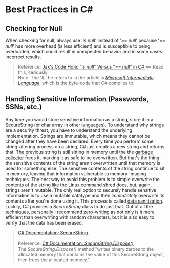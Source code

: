 # Best Practices in C#

## Checking for Null
When checking for null, always use '_is null_' instead of '_== null_' because '_== null_' has more overhead (is less efficient) and is susceptible to being overloaded,
which could result in unexpected behavior and in some cases incorrect results.
> Reference: [Jax's Code Hole: "_is null_" Versus "_== null_" in C# ](https://www.gullberg.tk/blog/is-null-versus-null-in-c/) <== Read this, seriously. <br />
> Note: The '_IL_' he refers to in the article is [_Microsoft Intermediate Language_](https://en.wikipedia.org/wiki/Common_Intermediate_Language), which is the byte-code that C# compiles to.

## Handling Sensitive Information (Passwords, SSNs, etc.)
Any time you would store sensitive information as a string, store it in a SecureString (or char array in other languages). 
To understand why strings are a security threat, you have to understand the underlying implementation. 
Strings are immutable, which means they cannot be changed after they have been declared. 
Every time you perform some string-altering process on a string, C# just creates a new string and returns that. 
The previous string is still sitting in memory until the the [garbage collector](https://docs.microsoft.com/en-us/previous-versions/dotnet/articles/ms973837(v=msdn.10)?redirectedfrom=MSDN#dotnetgcbasics_topic5) frees it,
marking it as safe to be overwritten. But that's the thing - the sensitive contents of the string aren't overwritten until that memory is used for something else. 
The sensitive contents of the string continue to sit in memory, leaving that information vulnerable to memory-imaging techniques.
The best way to avoid this problem is to simple overwrite the contents of the string like the Linux command [shred](https://en.wikipedia.org/wiki/Shred_(Unix)) does, but, again, strings aren't mutable.
The only real option to securely handle sensitive information is to use a mutable datatype and then _immediately_ overwrite its contents after you're done using it.
This process is called [data sanitization](https://www.lifewire.com/data-sanitization-methods-2626133). Luckily, C# provides a _SecureString_ class to do just that.
Out of all the techniques, personally I recommend [zero-writing](https://www.lifewire.com/data-sanitization-methods-2626133#write-zero)
as not only is it more efficient than overwriting with random characters, but it is also easy to verify that the data has been erased. <br />
> [C# Documentation: SecureString](https://docs.microsoft.com/en-us/dotnet/api/system.security.securestring?view=net-5.0). <br />
> <br />
> Reference: [C# Documentation: _SecureString.Dispose()_](https://docs.microsoft.com/en-us/dotnet/api/system.security.securestring.dispose?view=net-5.0#remarks) <br />
> The _SecureString.Dispose()_ method "writes binary zeroes to the allocated memory that contains the value of this SecureString object, then frees the allocated memory."  <br />
